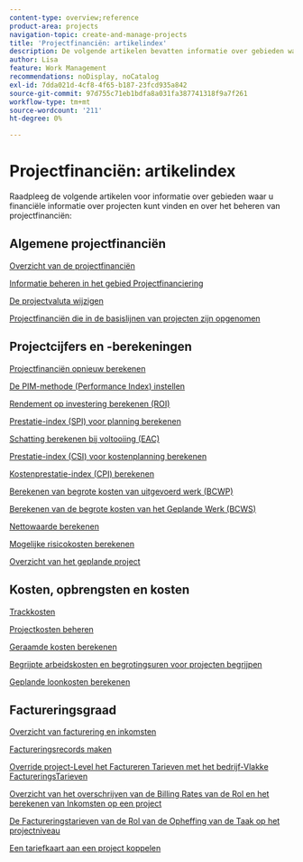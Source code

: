 ```yaml
---
content-type: overview;reference
product-area: projects
navigation-topic: create-and-manage-projects
title: 'Projectfinanciën: artikelindex'
description: De volgende artikelen bevatten informatie over gebieden waar u financiële informatie over projecten kunt vinden en over hoe te om projectfinanciën te beheren.
author: Lisa
feature: Work Management
recommendations: noDisplay, noCatalog
exl-id: 7dda021d-4cf8-4f65-b187-23fcd935a842
source-git-commit: 97d755c71eb1bdfa8a031fa387741318f9a7f261
workflow-type: tm+mt
source-wordcount: '211'
ht-degree: 0%

---
```


# Projectfinanciën: artikelindex

<!-- Audited: 5/2025 -->

Raadpleeg de volgende artikelen voor informatie over gebieden waar u financiële informatie over projecten kunt vinden en over het beheren van projectfinanciën:

## Algemene projectfinanciën

[Overzicht van de projectfinanciën](../../../manage-work/projects/project-finances/project-finances-overview-1.md)

[Informatie beheren in het gebied Projectfinanciering](../../../manage-work/projects/project-finances/manage-project-finance-area.md)

[De projectvaluta wijzigen](../../../manage-work/projects/project-finances/change-project-currency.md)

[Projectfinanciën die in de basislijnen van projecten zijn opgenomen](../../../manage-work/projects/project-finances/project-finances-included-in-project-baselines.md)

## Projectcijfers en -berekeningen

[Projectfinanciën opnieuw berekenen](../../../manage-work/projects/project-finances/recalculate-project-finances.md)

[De PIM-methode (Performance Index) instellen](../../../manage-work/projects/project-finances/set-pim.md)

[Rendement op investering berekenen (ROI)](../../../manage-work/projects/project-finances/calculate-roi.md)

[Prestatie-index (SPI) voor planning berekenen](../../../manage-work/projects/project-finances/calculate-spi.md)

[Schatting berekenen bij voltooiing (EAC)](../../../manage-work/projects/project-finances/calculate-eac.md)

[Prestatie-index (CSI) voor kostenplanning berekenen](../../../manage-work/projects/project-finances/calculate-csi.md)

[Kostenprestatie-index (CPI) berekenen](../../../manage-work/projects/project-finances/calculate-cpi.md)

[Berekenen van begrote kosten van uitgevoerd werk (BCWP)](../../../manage-work/projects/project-finances/calculate-bcwp.md)

[Berekenen van de begrote kosten van het Geplande Werk (BCWS)](../../../manage-work/projects/project-finances/calculate-bcws.md)

[Nettowaarde berekenen](../../../manage-work/projects/project-finances/calculate-net-value.md)

[Mogelijke risicokosten berekenen](../../../manage-work/projects/project-finances/potential-risk-cost.md)

[Overzicht van het geplande project](../../../manage-work/projects/project-finances/project-planned-benefit.md)

## Kosten, opbrengsten en kosten

[Trackkosten](../../../manage-work/projects/project-finances/track-costs.md)

[Projectkosten beheren](../../../manage-work/projects/project-finances/manage-project-expenses.md)

[Geraamde kosten berekenen](../../../manage-work/projects/project-finances/budgeted-cost.md)

[Begrijpte arbeidskosten en begrotingsuren voor projecten begrijpen](../../../manage-work/projects/project-finances/budgeted-labor-cost.md)

[Geplande loonkosten berekenen](../../../manage-work/projects/project-finances/planned-labor-cost.md)

<!--
<p data-mc-conditions="QuicksilverOrClassic.Quicksilver,QuicksilverOrClassic.Draft mode"><a href="../../../manage-work/projects/project-finances/export-billing-record-details.md" class="MCXref xref" xrefformat="{para}">Export billing record details as a PDF file</a> </p>
-->

<!--
<p data-mc-conditions="QuicksilverOrClassic.Draft mode"><a href="../../../manage-work/projects/project-finances/how-workfront-calculates-finances.md" class="MCXref xref" xrefformat="{para}">How Adobe Workfront calculates finances </a> </p>
-->

## Factureringsgraad

[Overzicht van facturering en inkomsten](../../../manage-work/projects/project-finances/billing-and-revenue-overview.md)

[Factureringsrecords maken](../../../manage-work/projects/project-finances/create-billing-records.md)

[Override project-Level het Factureren Tarieven met het bedrijf-Vlakke FactureringsTarieven](../../../manage-work/projects/project-finances/override-project-level-with-company-level-billing-rates.md)

[Overzicht van het overschrijven van de Billing Rates van de Rol en het berekenen van Inkomsten op een project](../../../manage-work/projects/project-finances/override-role-billing-rates-and-calculate-project-revenue.md)

[De Factureringstarieven van de Rol van de Opheffing van de Taak op het projectniveau](../../../manage-work/projects/project-finances/override-job-role-billing-rates-at-the-project-level.md)

[Een tariefkaart aan een project koppelen](/help/quicksilver/manage-work/projects/project-finances/attach-rate-card-to-project.md)
